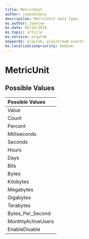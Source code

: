 ```yaml
---
title: MetricUnit
author: joannaleecy
description: MetricUnit data type.
ms.author: joanlee
ms.date: 02/19/2019
ms.topic: article
ms.service: playfab
keywords: playfab, playstream events
ms.localizationpriority: medium
---
```


# MetricUnit

## Possible Values

|Possible Values|
| :--------------------|
|Value|
|Count|
|Percent|
|Milliseconds|
|Seconds|
|Hours|
|Days|
|Bits|
|Bytes|
|Kilobytes|
|Megabytes|
|Gigabytes|
|Terabytes|
|Bytes_Per_Second|
|MonthlyActiveUsers|
|EnableDisable|
